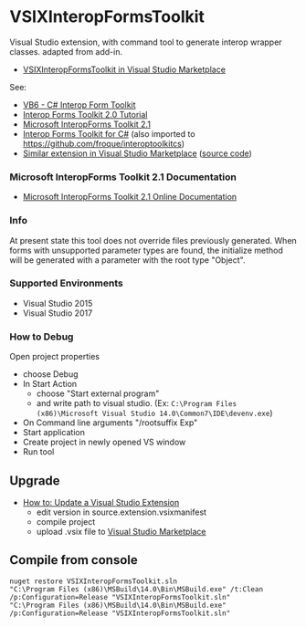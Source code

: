 # VSIXInteropFormsToolkit
Visual Studio extension, with command tool to generate interop wrapper classes. adapted from add-in.

 * [VSIXInteropFormsToolkit in Visual Studio Marketplace](https://marketplace.visualstudio.com/items?itemName=filiperoque.VSIXInteropFormsToolkit) 

See:

 * [VB6 - C# Interop Form Toolkit](http://www.codeproject.com/Articles/15690/VB-C-Interop-Form-Toolkit)
 * [Interop Forms Toolkit 2.0 Tutorial](http://www.codeproject.com/Articles/18954/Interop-Forms-Toolkit-Tutorial)
 * [Microsoft InteropForms Toolkit 2.1](https://www.microsoft.com/en-us/download/details.aspx?id=3264)
 * [Interop Forms Toolkit for C#](https://interoptoolkitcs.codeplex.com) (also imported to https://github.com/froque/interoptoolkitcs)
 * [Similar extension in Visual Studio Marketplace](https://marketplace.visualstudio.com/items?itemName=MiguelLe.MicrosoftInteropFormToolsInteropFormProxyGenerator) ([source code](https://github.com/hurcane/Microsoft.InteropFormTools.InteropFormProxyGenerator))

### Microsoft InteropForms Toolkit 2.1 Documentation

* [Microsoft InteropForms Toolkit 2.1 Online Documentation](http://froque.github.io/VSIXInteropFormsToolkit/)

### Info
At present state this tool does not override files previously generated. 
When forms with unsupported parameter types are found, the initialize method will be generated with a parameter with the root type "Object".

### Supported Environments

 * Visual Studio 2015
 * Visual Studio 2017

### How to Debug 

Open project properties
- choose Debug
- In Start Action 
	- choose "Start external program"
	- and write path to visual studio. (Ex: `C:\Program Files (x86)\Microsoft Visual Studio 14.0\Common7\IDE\devenv.exe`)
- On Command line arguments "/rootsuffix Exp"
- Start application
- Create project in newly opened VS window
- Run tool


## Upgrade
 * [How to: Update a Visual Studio Extension](https://msdn.microsoft.com/en-us/library/dd997169.aspx)
   * edit version in source.extension.vsixmanifest
   * compile project
   * upload .vsix file to [Visual Studio Marketplace](https://visualstudiogallery.msdn.microsoft.com/)
 
## Compile from console
	nuget restore VSIXInteropFormsToolkit.sln
	"C:\Program Files (x86)\MSBuild\14.0\Bin\MSBuild.exe" /t:Clean /p:Configuration=Release "VSIXInteropFormsToolkit.sln"
	"C:\Program Files (x86)\MSBuild\14.0\Bin\MSBuild.exe" /p:Configuration=Release "VSIXInteropFormsToolkit.sln"
